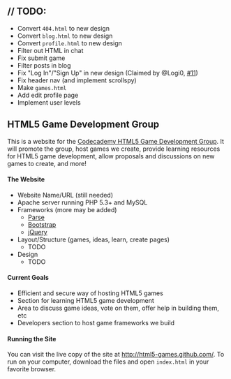 ## // TODO:
* Convert `404.html` to new design
* Convert `blog.html` to new design
* Convert `profile.html` to new design
* Filter out HTML in chat
* Fix submit game
* Filter posts in blog
* Fix "Log In"/"Sign Up" in new design (Claimed by @Logi0, [#11](https://github.com/HTML5-Games/html5-games.github.io/issues/11))
* Fix header nav (and implement scrollspy)
* Make `games.html`
* Add edit profile page
* Implement user levels


## HTML5 Game Development Group

This is a website for the [Codecademy HTML5 Game Development Group](http://www.codecademy.com/groups/html5-game-development/).
It will promote the group, host games we create, provide learning resources for HTML5 game development,
allow proposals and discussions on new games to create, and more!

#### The Website
* Website Name/URL (still needed)
* Apache server running PHP 5.3+ and MySQL
* Frameworks (more may be added)
  * [Parse](http://parse.com/)
  * [Bootstrap](http://twitter.github.io/bootstrap/)
  * [jQuery](http://jquery.com/)
* Layout/Structure (games, ideas, learn, create pages)
  * TODO
* Design
  * TODO

#### Current Goals
* Efficient and secure way of hosting HTML5 games
* Section for learning HTML5 game development
* Area to discuss game ideas, vote on them, offer help in building them, etc
* Developers section to host game frameworks we build

#### Running the Site
You can visit the live copy of the site at http://html5-games.github.com/. To run on your computer, download the files and open `index.html` in your favorite browser.
